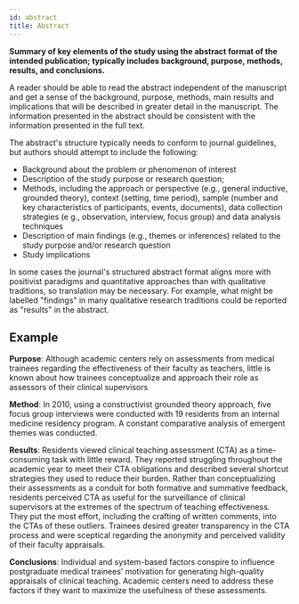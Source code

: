 ```yaml
---
id: abstract 
title: Abstract
---
```

**Summary of key elements of the study using the abstract format of the intended publication; typically includes background, purpose, methods, results, and conclusions.**

A reader should be able to read the abstract independent of the manuscript and get a sense of the background, purpose, methods, main results and implications that will be described in greater detail in the manuscript. The information presented in the abstract should be consistent with the information presented in the full text.

The abstract's structure typically needs to conform to journal guidelines, but authors should attempt to include the following:

* Background about the problem or phenomenon of interest
* Description of the study purpose or research question;
* Methods, including the approach or perspective (e.g., general inductive, grounded theory), context (setting, time period), sample (number and key characteristics of participants, events, documents), data collection strategies (e g., observation, interview, focus group) and data analysis techniques
* Description of main findings (e.g., themes or inferences) related to the study purpose and/or research question
* Study implications

In some cases the journal's structured abstract format aligns more with positivist paradigms and quantitative approaches than with qualitative traditions, so translation may be necessary. For example, what might be labelled "findings" in many qualitative research traditions could be reported as "results" in the abstract.

## Example

__Purpose__: Although academic centers rely on assessments from medical trainees regarding the effectiveness of their faculty as teachers, little is known about how trainees conceptualize and approach their role as assessors of their clinical supervisors

__Method__: In 2010, using a constructivist grounded theory approach, five focus group interviews were conducted with 19 residents from an internal medicine residency program. A constant comparative analysis of emergent themes was conducted.

__Results__: Residents viewed clinical teaching assessment (CTA) as a time-consuming task with little reward. They reported struggling throughout the academic year to meet their CTA obligations and described several shortcut strategies they used to reduce their burden. Rather than conceptualizing their assessments as a conduit for both formative and summative feedback, residents perceived CTA as useful for the surveillance of clinical supervisors at the extremes of the spectrum of teaching effectiveness. They put the most effort, including the crafting of written comments, into the CTAs of these outliers. Trainees desired greater transparency in the CTA process and were sceptical regarding the anonymity and perceived validity of their faculty appraisals.

__Conclusions__: Individual and system-based factors conspire to influence postgraduate medical trainees’ motivation for generating high-quality appraisals of clinical teaching. Academic centers need to address these factors if they want to maximize the usefulness of these assessments.